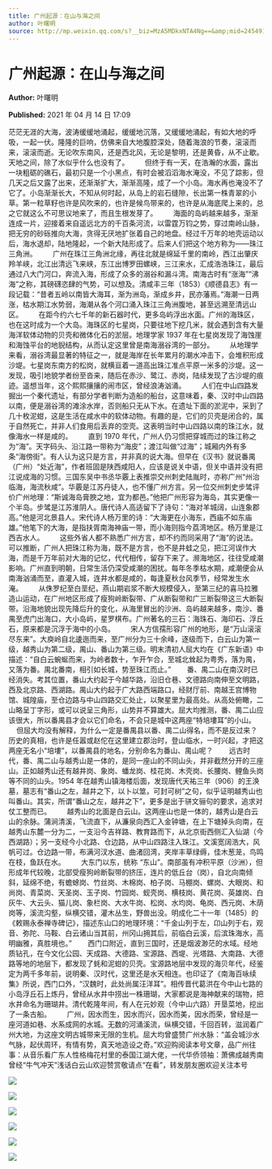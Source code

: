 ```yaml
---
title: 广州起源：在山与海之间
author: 叶曙明
source: http://mp.weixin.qq.com/s?__biz=MzA5MDkxNTA4Ng==&amp;mid=2454910929&amp;idx=1&amp;sn=cf41439fec78787d6ceb59167578b80b&amp;chksm=87a23fb0b0d5b6a62ffa12a5853a320667be118e811a204cd3321a49f09e574f6d7deda9e9db#rd
---
```


# 广州起源：在山与海之间

**Author:** 叶曙明

**Published:** 2021 年 04 月 14 日 17:09

茫茫无涯的大海，波涛缓缓地涌起，缓缓地沉落，又缓缓地涌起，有如大地的呼吸，一起一伏。隆隆的巨响，仿佛来自大地腹腔深处，随着海浪的节奏，滚滚而来，滚滚而逝。无论吹东南风，还是西北风，无论是黎明，还是黄昏，从不止歇。天地之间，除了水似乎什么也没有了。        但终于有一天，在浩瀚的水面，露出一块粗砺的礁石，最初只是一个小黑点，有时会被滔滔海水淹没，不见了踪影，但几天之后又露了出来，还渐渐扩大，渐渐高隆，成了一个小岛。海水再也淹没不了它了。小岛渐渐长大，不知从何时起，从岛上的岩石缝隙，长出第一株青翠的小草。第一粒草籽也许是风吹来的，也许是候鸟带来的，也许是从海底爬上来的，总之它就这么不可思议地来了，而且生根发芽了。        海面的岛屿越来越多，渐渐连成一片，迎接着来自遥远北方的千百条河流，以雷霆万钧之势，穿过南岭山脉，把无穷的砂砾推向大海，贪得无厌地扩张着自己的地盘。经过千万年的地壳运动以后，海水退却，陆地隆起，一个新大陆形成了。后来人们把这个地方称为——珠江三角洲。        广州在珠江三角洲北缘，再往北就是绵延千里的南岭，西江出肇庆羚羊峡，北江出清远飞来峡，东江出博罗田螺峡，三江来水，汇成浩浩珠江，最后通过八大门河口，奔流入海，形成了众多的溺谷和漏斗湾。南海古时有“涨海”“沸海”之称，其磅礴恣肆的气势，可以想及。清咸丰三年（1853）《顺德县志》有一段记载：“昔者五岭以南皆大海耳，渐为洲岛，渐成乡井，民亦藩焉。”海潮一日两涨，枯水期江水势弱，海潮从各个河口涌入珠江三角洲腹地，甚至远溯至清远山区。        在距今约六七千年的新石器时代，更多岛屿浮出水面。广州的海珠区，也在这时成为一个大岛。海珠区的七星岗，只要往地下挖几米，就会遇到含有大量海洋软体动物的贝壳和微体化石的淤层。地理学家 1937 年在七星岗发现了海蚀崖和海蚀平台的地貎结构，从而认定这里曾是南海溺谷湾的一部分。        从地理学来看，溺谷湾最显著的特征之一，就是海岸在长年累月的潮水冲击下，会堆积形成沙堤。七星岗东南方的松岗，就横亘着一道高出珠江准点平原一米多的沙堤。这一发现，吸引地貌学者纷至沓来，随后在赤沙、鹭江、赤岗，陆续发现了古沙堤的痕迹。遥想当年，这个熙熙攘攘的闹市区，曾经浪涛汹涌。        人们在中山四路发掘出一个秦代遗址，有部分学者判断为造船的船台，这意味着，秦、汉时中山四路以南，便是溺谷湾的滩涂水岸，否则船只无从下水。在遗址下面的淤泥中，采到了几十枚泥蚶，这是生活在咸水中的软体动物。有趣的是，它们的贝壳是闭合的，属于自然死亡，并非人们食用后丢弃的空壳。这表明当时中山四路以南的珠江水，就像海水一样是咸的。        直到 1970 年代，广州人仍习惯把穿城而过的珠江称之为“海”。天字码头、沿江路一带称为“海皮”；渡江叫做“过海”；城厢内外有多条“海傍街”。有人认为这只是方言，并非真的说大海。但早在《汉书》就说番禺（广州）“处近海”，作者班固是陕西咸阳人，应该是说关中语，但关中语并没有把江说成海的习惯。三国东吴中书丞华覈上表推崇交州刺史陆胤时，亦称广州“州治临海，海流秋咸”。华覈是江苏丹徒人，也不懂广州方言。另一位交州刺史步骘评价广州地理：“斯诚海岛膏腴之地，宜为都邑。”他把广州形容为海岛，其实更像一个半岛。步骘是江苏淮阴人。唐代诗人高适留下了诗句：“海对羊城阔，山连象郡高。”他是河北景县人。宋代诗人杨万里的诗：“大海更在小海东，西庙不如东庙雄。”他笔下的大海，是指扶胥南海神庙一带，而小海则指今荔湾地区。杨万里是江西吉水人。        这些外省人都不熟悉广州方言，却不约而同采用了“海”的说法。可以推断，广州人把珠江称为海，既不是方言，也不是井蛙之见，把江河误作大海，而是千万年前对大海的记忆，代代相传，留存下来了。濒海地区，往往受咸潮影响。广州直到明朝，日常生活仍深受咸潮的困扰。每年冬季枯水期，咸潮便会从南海汹涌而至，直灌入城，连井水都是咸的，每逢夏秋台风季节，经常发生水淹。        从侏罗纪至白垩纪，燕山期岩浆不断大规模侵入，至第三纪的喜马拉雅造山运动，在广州地区形成了瘦狗岭断裂带、广从断裂带和广三断裂带这三大断裂带。沿海地貌出现先降后升的变化，从海里冒出的沙洲、岛屿越来越多，南沙、番禺至虎门出海口，大小岛屿，星罗棋布。广州著名的三石：海珠石、海印石、浮丘石，原来都是沉浮于海中的小岛。        宋人方信孺形容广州的地形，是“万山滚滚尽东来”。大庾岭自北逶迤而来，至广州分为三十余峰，逐级而下，白云山为第一级，越秀山为第二级，禺山、番山为第三级。明末清初人屈大均在《广东新语》中描述：“自白云蜿蜒而来，为岭者数十，乍开乍合，至城北耸起为粤秀，落为禺，又落为番。禺北番南，相引如长城，势至珠江而止。”        番、禺二山在南汉时已经消失。考其位置，番山大约起于今越华路，沿旧仓巷、文德路向南伸至文明路，西及北京路、西湖路。禺山大约起于广大路西端路口，经财厅前、南越王宫博物馆、城隍庙，至仓边路与中山四路交汇处止，以聚星里为最高处。从高处俯瞰，二山略呈丁字形，或可以说呈三角形，山势并不算雄大。屈大均推测，番、禺二山应该很大，所以番禺县才会以它们命名，不会只是城中这两座“特培塿耳”的小山。        但屈大均没有解释，为什么一定是番禺县以番、禺二山得名，而不是反过来？历史的真相，也许是任嚣或赵佗在这里建立郡治时，登山临水，一时兴起，才把这两座无名小“培塿”，以番禺县的地名，分别命名为番山、禺山呢？        远古时代，番、禺二山与越秀山是一体的，是同一座山的不同山头，并非截然分开的三座山。正如越秀山还有越井岗、象岗、蟠龙岗、桂花岗、木壳岗、长腰岗、鲤鱼头岗等不同的山头。1954 年在越秀山镇海楼后面，发现唐代天祐三年（906）的王涣墓，墓志有“番山之左，越井之下，以卜以筮，可封可树”之句，似乎证明越秀山也叫番山。其实，所谓“番山之左，越井之下”，更多是出于骈文骊句的要求，追求对仗工整而已。        越秀山的北面是白云山。这两座山也是一体的，越秀山是白云山的余脉。蒲涧清溪，飞流直下，从濂泉向西汇入金钟塘，在上下塘掉头向南，在越秀山东麓一分为二，一支沿今吉祥路、教育路而下，从北京街西侧汇入仙湖（今西湖路）；另一支经今小北路、仓边路，从中山四路注入珠江。文溪宽阔浩大，风帆可过。仓边路一带，布满河汊水道、曲渚回湾，夹岸丰草绿缛，佳木葱茏，鸟鸣在枝，鱼跃在水。        大东门以东，统称 “东山”。南部虽有冲积平原（沙洲），但形成年代较晚，北部受瘦狗岭断裂带的挤压，连片的低丘台（岗），自北向南倾斜，延绵不绝，有蟾蜍岗、竹丝岗、木棉岗、柏子岗、马棚岗、螺岗、大眼岗、和尚岗、青菜岗、天圣岗、玉子岗、竹园岗、蚬壳岗、横枝岗、黄花岗、英雄岗、白灰牛、大云头、猫儿岗、象栏岗、大水牛岗、松岗、水均岗、龟岗、西元岗、木荫岗等，溪流沟壑，纵横交错，灌木丛生，野兽出没。明成化二十一年（1485）的《敕赐永泰禅寺碑记》，描述东山口的地理环境：“千金山列于左，卬山列于右，观音、弥陀、马鞍、白云诸山当其前，州冈山拥其后，前临白云溪，后滨珠海水，高明幽雅，真胜境也。”        西门口附近，直到三国时，还是烟波渺茫的水域。经地质钻孔，在今文化公园、天成路、大德路、宝源路、西堤、光塔路、大南路、大德路等地的地层下，都发现了蚝和泥蚶的贝壳。宝源路地层中发现的海贝年代，经鉴定为两千多年前，说明秦、汉时代，这里还是水天相连。也印证了《南海百咏续集》所说，西门口外，“汉魏时，此处尚属汪洋耳”。相传晋代葛洪在今中山七路的小岛浮丘石上炼丹，曾经从水井中捞出一株珊瑚，大家都说是海神献来的瑞物，把水井命名为珊瑚井。清代乾隆年间，有人在元妙观（今中山六路）开垦菜地，挖出了一条古船。        广州，因水而生，因水而兴，因水而美，因水而荣，曾经是一座河道如巷、水系成网的水城。无数的河涌溪流，纵横交错，千回百转，滋润着广州大地，为这座文明古城带来无限的生机。屈大均曾盛赞广州水脉：“盖会城沙水气脉，起伏周环，有情有势，真天地造设之奇。”欢迎购阅读本号文章，品广州往事：从音乐看广东人性格梅花村里的泰国江湖大佬，一代华侨领袖：萧佛成越秀南曾经“牛气冲天”浅话白云山欢迎赞赏敬请点“在看”，转发朋友圈欢迎关注本号

![](https://mmbiz.qpic.cn/mmbiz_jpg/PJWG74pLsMYHMp7ttFWicbA9eoWQU8UxHGLBbeTBzxS5pdgZhlTJubKNiaJic32W0w7icrMX7O2CKVrrpRWeFfbw7Q/640)

![](https://mmbiz.qpic.cn/mmbiz_jpg/PJWG74pLsMYHMp7ttFWicbA9eoWQU8UxHQYn1QmI1Qiaib1osx2kpagCpGsNVzQD5PiadAShabYuDjibWNdhjO3RPMQ/640)

![](https://mmbiz.qpic.cn/mmbiz_jpg/PJWG74pLsMYHMp7ttFWicbA9eoWQU8UxHOAhibb7iczW4wWicdeJP3QMEt7BsiaxD30ib1qS1GpHAXMDm1wwCXqIdic8w/640)

![](https://mmbiz.qpic.cn/mmbiz_jpg/PJWG74pLsMYHMp7ttFWicbA9eoWQU8UxHAdH72y2MWM2YVf5IQicvbalxWK9DRjlXQlN3XPn3SeFbpbRhLXBPmdg/640)

![](https://mmbiz.qpic.cn/mmbiz_jpg/j6JJlOWkeib8keEEQX4Crfnch4mXyq5PLjhTEAiaezl4bWBicTDSkgP9AhxRvu1aRrFAHnTBpp6EMYMSktGxAFDXg/640)

![](https://mmbiz.qpic.cn/mmbiz_jpg/PJWG74pLsMYHMp7ttFWicbA9eoWQU8UxHib4OpbAVKF5IhpC5tmDOZ6UVQMEtWNsaynelS0qcom6uh8rxsVZxibRw/640?wx_fmt=jpeg)
